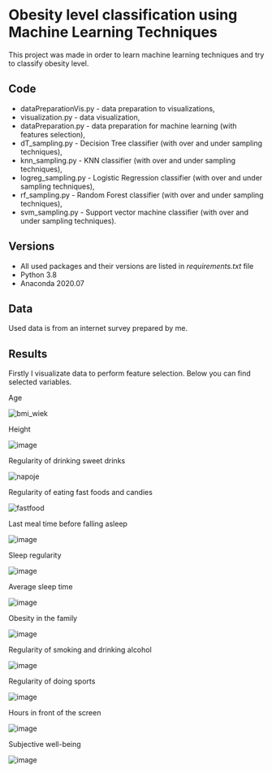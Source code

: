 # Obesity level classification using Machine Learning Techniques

This project was made in order to learn machine learning techniques and try to classify obesity level.

## Code
- dataPreparationVis.py - data preparation to visualizations,
- visualization.py - data visualization,
- dataPreparation.py - data preparation for machine learning (with features selection),
- dT_sampling.py - Decision Tree classifier (with over and under sampling techniques),
- knn_sampling.py - KNN classifier (with over and under sampling techniques),
- logreg_sampling.py - Logistic Regression classifier (with over and under sampling techniques),
- rf_sampling.py - Random Forest classifier (with over and under sampling techniques),
- svm_sampling.py - Support vector machine classifier (with over and under sampling techniques).

## Versions
- All used packages and their versions are listed in  _requirements.txt_  file
- Python 3.8
- Anaconda 2020.07

## Data
Used data is from an internet survey prepared by me.

## Results

Firstly I visualizate data to perform feature selection. Below you can find selected variables.

Age

![bmi_wiek](https://user-images.githubusercontent.com/77171262/170235796-f48b7174-4c5a-491a-9e21-960371ee8f9b.png)

Height

![image](https://user-images.githubusercontent.com/77171262/170235885-6dca7e09-2c9c-481e-a04c-fc0236b06a46.png)

Regularity of drinking sweet drinks

![napoje](https://user-images.githubusercontent.com/77171262/170236029-d2929730-aff3-439b-a3e3-49c05ccffe13.png)

Regularity of eating fast foods and candies

![fastfood](https://user-images.githubusercontent.com/77171262/170236066-d291fca6-cee0-4a42-a2b7-198c74839292.png)

Last meal time before falling asleep

![image](https://user-images.githubusercontent.com/77171262/170236125-5393412e-ccd3-400d-8308-7d6afb82b18b.png)

Sleep regularity

![image](https://user-images.githubusercontent.com/77171262/170236162-816c5001-fb6a-4f8e-b489-95cd1c5b557e.png)

Average sleep time

![image](https://user-images.githubusercontent.com/77171262/170236178-16604773-7060-451e-bf93-7de8d6149569.png)

Obesity in the family

![image](https://user-images.githubusercontent.com/77171262/170236203-00815572-9ba7-451d-9198-78fc9062187f.png)

Regularity of smoking and drinking alcohol

![image](https://user-images.githubusercontent.com/77171262/170236323-5f06726b-7515-48c8-98cb-a0b9d5dc38a9.png)

Regularity of doing sports

![image](https://user-images.githubusercontent.com/77171262/170236366-21f9c46b-e173-47bb-95da-18870753492f.png)

Hours in front of the screen

![image](https://user-images.githubusercontent.com/77171262/170236386-768d2c15-4952-4d2b-aa62-af793de9ddea.png)

Subjective well-being

![image](https://user-images.githubusercontent.com/77171262/170236409-8fcf4c1d-713f-4d03-9949-58c12ad13f5f.png)

